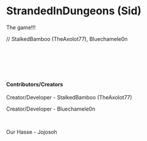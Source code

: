 # StrandedInDungeons (Sid)
The game!!!

// StalkedBamboo (TheAxolot77), Bluechamele0n
<br>
<br>
<br>
<br>
<br>
<br>
#### Contributors/Creators
Creator/Developer - StalkedBamboo (TheAxolot77)

Creator/Developer - Bluechamele0n

<br>

Our Hasse - Jojosoh
